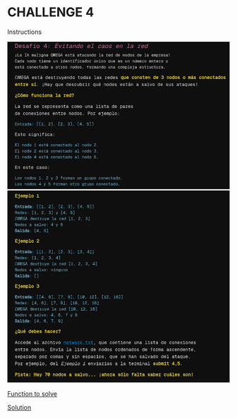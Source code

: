 # CHALLENGE 4

Instructions

![instructions](./instructions1.png)
![instructions](./instructions2.png)

[Function to solve](./index.js)

[Solution](./solve.js)
